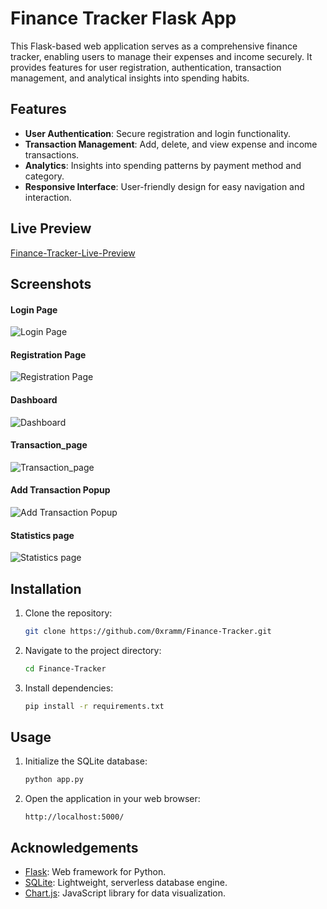 # Finance Tracker Flask App

This Flask-based web application serves as a comprehensive finance tracker, enabling users to manage their expenses and income securely. It provides features for user registration, authentication, transaction management, and analytical insights into spending habits.

## Features

- **User Authentication**: Secure registration and login functionality.
- **Transaction Management**: Add, delete, and view expense and income transactions.
- **Analytics**: Insights into spending patterns by payment method and category.
- **Responsive Interface**: User-friendly design for easy navigation and interaction.

## Live Preview

<a href="https://0xramm.pythonanywhere.com/" target="_blank">Finance-Tracker-Live-Preview</a>




## Screenshots

<!-- Add screenshots of your application here -->
#### Login Page
![Login Page](screenshots/login.png)
#### Registration Page
![Registration Page](screenshots/registration.png)
#### Dashboard
![Dashboard](screenshots/dashboard.png)
#### Transaction_page
![Transaction_page](screenshots/transactions.png)
#### Add Transaction Popup
![Add Transaction Popup](screenshots/add_transaction.png)
#### Statistics page
![Statistics page](screenshots/statistics.png)




## Installation

1. Clone the repository:

   ```bash
   git clone https://github.com/0xramm/Finance-Tracker.git
   ```

2. Navigate to the project directory:

   ```bash
   cd Finance-Tracker
   ```

3. Install dependencies:

   ```bash
   pip install -r requirements.txt
   ```

## Usage

1. Initialize the SQLite database:

   ```bash
   python app.py
   ```

2. Open the application in your web browser:

   ```
   http://localhost:5000/
   ```


## Acknowledgements

- [Flask](https://flask.palletsprojects.com/): Web framework for Python.
- [SQLite](https://www.sqlite.org/): Lightweight, serverless database engine.
- [Chart.js](https://www.chartjs.org/): JavaScript library for data visualization.
